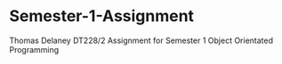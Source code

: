 # Semester-1-Assignment
Thomas Delaney DT228/2 Assignment for Semester 1 Object Orientated Programming
